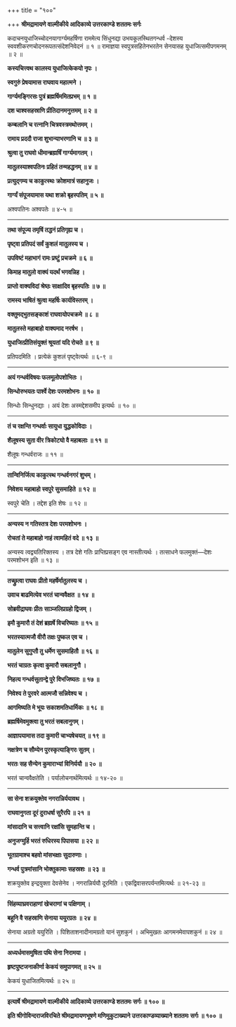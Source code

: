 +++
title = "१००"

+++
**श्रीमद्रामायणे वाल्मीकीये आदिकाव्ये उत्तरकाण्डे शततमः सर्गः**

कदाचनयुधाजिच्चोदनयागार्ग्यमहर्षिणा राममेत्य सिंधुनद्या उभयकूलस्थितगन्धर्व -देशस्य स्ववशीकरणचोदनरूपतत्संदेशनिवेदनं ॥ १ ॥ रामाज्ञया स्वपुत्रसहितेनभरतेन सेनयासह युधाजित्समीपगमनम् ॥ २ ॥

**कस्यचित्त्वथ कालस्य युधाजित्केकयो नृपः ।**

**स्वगुरुं प्रेषयामास राघवाय महात्मने ।**

**गार्ग्यमङ्गिरसः पुत्रं ब्रह्मर्षिममितप्रभम् ॥ १ ॥**

**दश चाश्वसहस्राणि प्रीतिदानमनुत्तमम् ॥ २ ॥**

**कम्बलानि च रत्नानि चित्रवस्त्रमथोत्तमम् ।**

**रामाय प्रददौ राजा शुभान्याभरणानि च ॥ ३ ॥**

**श्रुत्वा तु राघवो धीमान्ब्रह्मर्षिं गार्ग्यमागतम् ।**

**मातुलस्याश्वपतिनः प्रहितं तन्महद्धनम् ॥ ४ ॥**

**प्रत्युद्गम्य च काकुत्स्थः क्रोशमात्रं सहानुजः ।**

**गार्ग्यं संपूजयामास यथा शक्रो बृहस्पतिम् ॥ ५ ॥**

अश्वपतिनः अश्वपतेः ॥ ४-५ ॥

****

**तथा संपूज्य तमृषिं तद्धनं प्रतिगृह्य च ।**

**पृष्ट्वा प्रतिपदं सर्वं कुशलं मातुलस्य च ।**

**उपविष्टं महाभागं रामः प्रष्टुं प्रचक्रमे ॥ ६ ॥**

**किमाह मातुलो वाक्यं यदर्थं भगवन्निह ।**

**प्राप्तो वाक्यविदां श्रेष्ठः साक्षादिव बृहस्पतिः ॥ ७ ॥**

**रामस्य भाषितं श्रुत्वा महर्षिः कार्यविस्तरम् ।**

**वक्तुमद्भुतसङ्काशं राघवायोपचक्रमे ॥ ८ ॥**

**मातुलस्ते महाबाहो वाक्यमाद नरर्षभ ।**

**युधाजित्प्रीतिसंयुक्तं श्रूयतां यदि रोचते ॥ ९ ॥**

प्रतिपदमिति । प्रत्येकं कुशलं पृष्ट्वेत्यर्थः ॥ ६-९ ॥

****

**अयं गन्धर्वविषयः फलमूलोपशोभितः ।**

**सिन्धोरुभयतः पार्श्वे देशः परमशोभनः ॥ १० ॥**

सिन्धोः सिन्धुनद्याः । अयं देशः अस्मद्देशसमीप इत्यर्थः ॥ १० ॥

****

**तं च रक्षन्ति गन्धर्वाः सायुधा युद्धकोविदाः ।**

**शैलूषस्य सुता वीर त्रिकोट्यो वै महाबलाः ॥ ११ ॥**

शैलूषः गन्धर्वराजः ॥ ११ ॥

****

**तान्विनिर्जित्य काकुत्स्थ गन्धर्वनगरं शुभम् ।**

**निवेशय महाबाहो स्वपुरे सुसमाहिते ॥ १२ ॥**

स्वपुरे चेति । तद्देश इति शेषः ॥ १२ ॥

****

**अन्यस्य न गतिस्तत्र देशः परमशोभनः ।**

**रोचतां ते महाबाहो नाहं त्वामहितं वदे ॥ १३ ॥**

अन्यस्य त्वद्व्यतिरिक्तस्य । तत्र देशे गतिः प्राप्तिप्रसङ्ग एव नास्तीत्यर्थः । तत्साधने फलमुक्तं—देशः परमशोभन इति ॥ १३ ॥

****

**तच्छ्रुत्वा राघवः प्रीतो महर्षेर्मातुलस्य च ।**

**उवाच बाढमित्येव भरतं चान्ववैक्षत ॥ १४ ॥**

**सोब्रवीद्राघवः प्रीतः साञ्जलिप्रग्रहो द्विजम् ।**

**इमौ कुमारौ तं देशं ब्रह्मर्षे विचरिष्यतः ॥ १५ ॥**

**भरतस्यात्मजौ वीरौ तक्षः पुष्कल एव च ।**

**मातुलेन सुगुप्तौ तु धर्मेण सुसमाहितौ ॥ १६ ॥**

**भरतं चाग्रतः कृत्वा कुमारौ सबलानुगौ ।**

**निहत्य गन्धर्वसुतान्द्वे पुरे विभजिष्यतः ॥ १७ ॥**

**निवेश्य ते पुरवरे आत्मजौ सन्निवेश्य च ।**

**आगमिष्यति मे भूयः सकाशमतिधार्मिकः ॥ १८ ॥**

**ब्रह्मर्षिमेवमुक्त्वा तु भरतं सबलानुगम् ।**

**आज्ञापयामास तदा कुमारी चाभ्यषेचयत् ॥ १९ ॥**

**नक्षत्रेण च सौम्येन पुरस्कृत्याङ्गिरः सुतम् ।**

**भरतः सह सैन्येन कुमाराभ्यां विनिर्ययौ ॥ २० ॥**

भरतं चान्ववैक्षतेति । पर्यालोचनार्थमित्यर्थः ॥ १४-२० ॥

****

**सा सेना शक्रयुक्तेव नगरान्निर्ययावथ ।**

**राघवानुगता दूरं दुराधर्षा सुरैरपि ॥ २१ ॥**

**मांसादानि च सत्त्वानि रक्षांसि सुमहान्ति च ।**

**अनुजग्मुर्हि भरतं रुधिरस्य पिपासया ॥ २२ ॥**

**भूतग्रामाश्च बहवो मांसभक्षाः सुदारुणाः ।**

**गन्धर्व पुत्रमांसानि भोक्तुकामाः सहस्रशः ॥ २३ ॥**

शक्रयुक्तेव इन्द्रयुक्ता देवसेनेव । नगरान्निर्ययौ दूरमिति । एकद्विवासरपर्यन्तमित्यर्थः ॥ २१-२३ ॥

****

**सिंहव्याघ्रवराहाणां खेचराणां च पक्षिणाम् ।**

**बहूनि वै सहस्राणि सेनाया ययुरग्रतः ॥ २४ ॥**

सेनाया अग्रतो ययुरिति । पिशिताशनादीनामग्रतो यानं सुशकुनं । अभिमुखतः आगमनमेवापशकुनं ॥ २४ ॥

****

**अध्यर्धमासमुषिता पथि सेना निरामया ।**

**हृष्टपुष्टजनाकीर्णा केकयं समुपागमत् ॥ २५ ॥**

केकयं युधाजितमित्यर्थः ॥ २५ ॥

****

**इत्यार्षे श्रीमद्रामायणे वाल्मीकीये आदिकाव्ये उत्तरकाण्डे शततमः सर्गः ॥ १०० ॥**

**इति श्रीगोविन्दराजविरचिते श्रीमद्रामायणभूषणे मणिमुकुटाख्याने उत्तरकाण्डव्याख्याने शततमः सर्गः ॥ १०० ॥**
